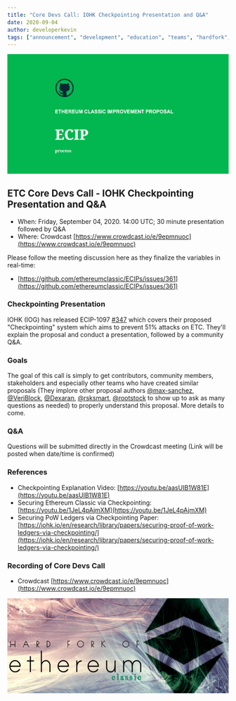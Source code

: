```yaml
---
title: "Core Devs Call: IOHK Checkpointing Presentation and Q&A"
date: 2020-09-04
author: developerkevin
tags: ["announcement", "development", "education", "teams", "hardfork", "media"]
---
```


![ETC Core Devs Call - IOHK Checkpointing Presentation and Q&A](./ethereum_classic_ecip_wallpaper.png)

## ETC Core Devs Call - IOHK Checkpointing Presentation and Q&A

* When: Friday, September 04, 2020. 14:00 UTC; 30 minute presentation followed by Q&A
* Where: Crowdcast [https://www.crowdcast.io/e/9epmnuoc](https://www.crowdcast.io/e/9epmnuoc)

Please follow the meeting discussion here as they finalize the variables in real-time:

* [https://github.com/ethereumclassic/ECIPs/issues/361](https://github.com/ethereumclassic/ECIPs/issues/361)

### Checkpointing Presentation

IOHK (IOG) has released ECIP-1097 [#347](https://github.com/ethereumclassic/ECIPs/pull/347) which covers their proposed "Checkpointing" system which aims to prevent 51% attacks on ETC. They'll explain the proposal and conduct a presentation, followed by a community Q&A.

### Goals

The goal of this call is simply to get contributors, community members, stakeholders and especially other teams who have created similar proposals (They implore other proposal authors [@max-sanchez](https://github.com/max-sanchez), [@VeriBlock](https://github.com/VeriBlock), [@Dexaran](https://github.com/Dexaran), [@rsksmart](https://github.com/rsksmart), [@rootstock](https://github.com/rootstock) to show up to ask as many questions as needed) to properly understand this proposal. More details to come.

### Q&A
Questions will be submitted directly in the Crowdcast meeting (Link will be posted when date/time is confirmed)

### References

* Checkpointing Explanation Video: [https://youtu.be/aasUIB1W81E](https://youtu.be/aasUIB1W81E)
* Securing Ethereum Classic via Checkpointing: [https://youtu.be/1JeL4pAjmXM](https://youtu.be/1JeL4pAjmXM)
* Securing PoW Ledgers via Checkpointing Paper: [https://iohk.io/en/research/library/papers/securing-proof-of-work-ledgers-via-checkpointing/](https://iohk.io/en/research/library/papers/securing-proof-of-work-ledgers-via-checkpointing/)

### Recording of Core Devs Call

* Crowdcast [https://www.crowdcast.io/e/9epmnuoc](https://www.crowdcast.io/e/9epmnuoc)

![ETC Core Devs Call - IOHK Checkpointing Presentation and Q&A](./hardfork_etc.png)
